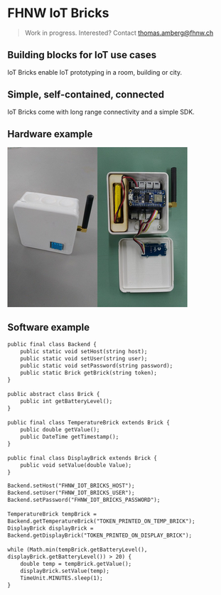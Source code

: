 # FHNW IoT Bricks
> Work in progress. Interested? Contact thomas.amberg@fhnw.ch
## Building blocks for IoT use cases
IoT Bricks enable IoT prototyping in a room, building or city.
## Simple, self-contained, connected
IoT Bricks come with long range connectivity and a simple SDK.
## Hardware example
<img src="IoTBrickTemperature.jpg"/>

## Software example

```
public final class Backend {
    public static void setHost(string host);
    public static void setUser(string user);
    public static void setPassword(string password);
    public static Brick getBrick(string token);
}

public abstract class Brick {
    public int getBatteryLevel();
}

public final class TemperatureBrick extends Brick {
    public double getValue();
    public DateTime getTimestamp();
}

public final class DisplayBrick extends Brick {
    public void setValue(double Value);
}
```

```
Backend.setHost("FHNW_IOT_BRICKS_HOST");
Backend.setUser("FHNW_IOT_BRICKS_USER");
Backend.setPassword("FHNW_IOT_BRICKS_PASSWORD");

TemperatureBrick tempBrick = Backend.getTemperatureBrick("TOKEN_PRINTED_ON_TEMP_BRICK");
DisplayBrick displayBrick = Backend.getDisplayBrick("TOKEN_PRINTED_ON_DISPLAY_BRICK");

while (Math.min(tempBrick.getBatteryLevel(), displayBrick.getBatteryLevel()) > 20) {
    double temp = tempBrick.getValue();
    displayBrick.setValue(temp);
    TimeUnit.MINUTES.sleep(1);
}
```
